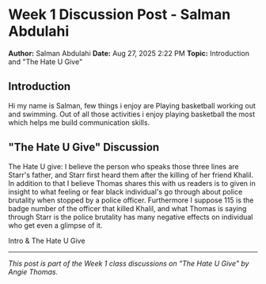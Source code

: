 # Week 1 Discussion Post - Salman Abdulahi

**Author:** Salman Abdulahi
**Date:** Aug 27, 2025 2:22 PM
**Topic:** Introduction and "The Hate U Give"

## Introduction

Hi my name is Salman, few things i enjoy are Playing basketball working out and swimming. Out of all those activities i enjoy playing basketball the most which helps me build communication skills.

## "The Hate U Give" Discussion

The Hate U give: I believe the person who speaks those three lines are Starr's father, and Starr first heard them after the killing of her friend Khalil. In addition to that I believe Thomas shares this with us readers is to given in insight to what feeling or fear black individual's go through about police brutality when stopped by a police officer. Furthermore I suppose 115 is the badge number of the officer that killed Khalil, and what Thomas is saying through Starr is the police brutality has many negative effects on individual who get even a glimpse of it.




Intro & The Hate U Give

---

*This post is part of the Week 1 class discussions on "The Hate U Give" by Angie Thomas.*
